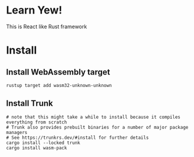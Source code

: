 # Learn Yew!
This is React like Rust framework

# Install

## Install WebAssembly target
```
rustup target add wasm32-unknown-unknown
```
## Install Trunk
```
# note that this might take a while to install because it compiles everything from scratch
# Trunk also provides prebuilt binaries for a number of major package managers
# See https://trunkrs.dev/#install for further details
cargo install --locked trunk
cargo install wasm-pack
```